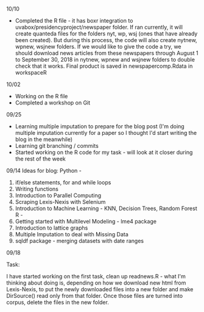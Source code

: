 10/10 

* Completed the R file - it has boxr integration to uvabox/presidencyproject/newspaper folder. If ran currently, it will create quanteda files for the folders nyt, wp, wsj (ones that have already been created). But during this process, the code will also create nytnew, wpnew, wsjnew folders. If we would like to give the code a try, we should download news articles from these newspapers through August 1 to September 30, 2018 in nytnew, wpnew and wsjnew folders to double check that it works. Final product is saved in newspapercomp.Rdata in workspaceR


10/02

* Working on the R file 
* Completed a workshop on Git

09/25

* Learning multiple imputation to prepare for the blog post (I'm doing multiple imputation currently for a paper so I thought I'd start writing the blog in the meanwhile)
* Learning git branching / commits 
* Started working on the R code for my task - will look at it closer during the rest of the week

09/14 
 Ideas for blog: 
Python - 
1) if/else statements, for and while loops
2) Writing functions
3) Introduction to Parallel Computing 
4) Scraping Lexis-Nexis with Selenium
5) Introduction to Machine Learning - KNN, Decision Trees, Random Forest 
 R - 
1) Getting started with Multilevel Modeling - lme4 package 
2) Introduction to lattice graphs 
3) Multiple Imputation to deal with Missing Data 
4) sqldf package - merging datasets with date ranges 

09/18 

Task: 

I have started working on the first task, clean up readnews.R - what I'm thinking about doing is, depending on how we download new html from Lexis-Nexis, to put the newly downloaded files into a new folder and make DirSource() read only from that folder. Once those files are turned into corpus, delete the files in the new folder.
